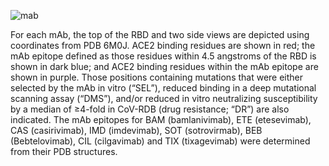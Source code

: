 <section class="figure-section wrap">

<div class="figure-image">

![mab](susceptibility-data/mab.png#!maxHeight=50rem)

</div>

<div class="figure-caption">

For each mAb, the top of the RBD and two side views are depicted using
coordinates from PDB 6M0J. ACE2 binding residues are shown in red; the mAb
epitope defined as those residues within 4.5 angstroms of the RBD is shown in
dark blue; and ACE2 binding residues within the mAb epitope are shown in purple.
Those positions containing mutations that were either selected by the mAb in
vitro (“SEL”), reduced binding in a deep mutational scanning assay (“DMS”),
and/or reduced in vitro neutralizing susceptibility by a median of ≥4-fold in
CoV-RDB (drug resistance; “DR”) are also indicated. The mAb epitopes for BAM
(bamlanivimab), ETE (etesevimab), CAS (casirivimab), IMD (imdevimab), SOT
(sotrovirmab), BEB (Bebtelovimab), CIL (cilgavimab) and TIX (tixagevimab) were
determined from their PDB structures.

</div>

</section>
